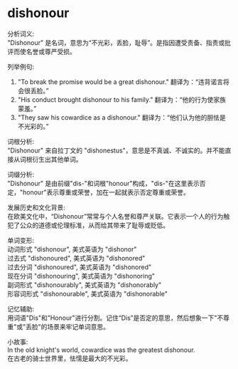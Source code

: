 # dishonour

分析词义:  
"Dishonour" 是名词，意思为“不光彩，丢脸，耻辱”。是指因遭受责备、指责或批评而使名誉或尊严受损。

  

列举例句:

  

1.  "To break the promise would be a great dishonour." 翻译为：“违背诺言将会很丢脸。”
2.  "His conduct brought dishonour to his family." 翻译为：“他的行为使家族蒙羞。”
3.  "They saw his cowardice as a dishonour." 翻译为：“他们认为他的胆怯是不光彩的。”

  

词根分析:  
"Dishonour" 来自拉丁文的 "dishonestus"，意思是不真诚、不诚实的。并不能直接从词根衍生出其他单词。

  

词缀分析:  
"Dishonour" 是由前缀"dis-"和词根"honour"构成，"dis-"在这里表示否定，"honour"表示尊重或荣誉，加在一起就表示否定尊重或荣誉。

  

发展历史和文化背景:  
在欧美文化中，“Dishonour”常常与个人名誉和尊严关联。它表示一个人的行为触犯了公众的道德或伦理标准，从而给其带来了耻辱或贬低。

  

单词变形:  
动词形式 "dishonour", 美式英语为 "dishonor"  
过去式 "dishonoured", 美式英语为 "dishonored"  
过去分词 "dishonoured", 美式英语为 "dishonored"  
现在分词 "dishonouring", 美式英语为 "dishonoring"  
副词形式 "dishonourably", 美式英语为 "dishonorably"  
形容词形式 "dishonourable", 美式英语为 "dishonorable"

  

记忆辅助:  
用词语"Dis"和"Honour"进行分割。记住“Dis”是否定的意思，然后想象一下"不尊重"或"丢脸"的场景来牢记单词意思。

  

小故事:  
In the old knight's world, cowardice was the greatest dishonour.  
在古老的骑士世界里，怯懦是最大的不光彩。
